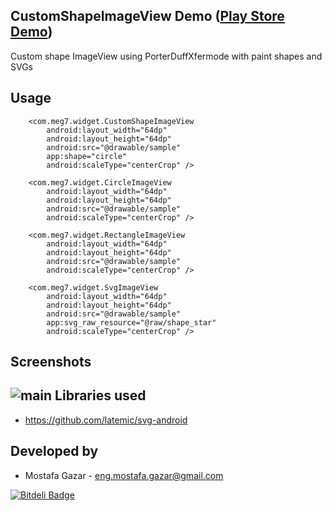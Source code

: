 CustomShapeImageView Demo ([Play Store Demo][1])
-------------------------

Custom shape ImageView using PorterDuffXfermode with paint shapes and SVGs

Usage
-----
        <com.meg7.widget.CustomShapeImageView
            android:layout_width="64dp"
            android:layout_height="64dp"
            android:src="@drawable/sample"
            app:shape="circle"
            android:scaleType="centerCrop" />

        <com.meg7.widget.CircleImageView
            android:layout_width="64dp"
            android:layout_height="64dp"
            android:src="@drawable/sample"
            android:scaleType="centerCrop" />

        <com.meg7.widget.RectangleImageView
            android:layout_width="64dp"
            android:layout_height="64dp"
            android:src="@drawable/sample"
            android:scaleType="centerCrop" />

        <com.meg7.widget.SvgImageView
            android:layout_width="64dp"
            android:layout_height="64dp"
            android:src="@drawable/sample"
            app:svg_raw_resource="@raw/shape_star"
            android:scaleType="centerCrop" />
Screenshots
------------
![main](https://raw.github.com/MostafaGazar/CustomShapeImageView/master/Screenshot_2013-11-05-23-08-12.png)
Libraries used
---------------
* https://github.com/latemic/svg-android

Developed by
------------
* Mostafa Gazar - <eng.mostafa.gazar@gmail.com>


[![Bitdeli Badge](https://d2weczhvl823v0.cloudfront.net/MostafaGazar/customshapeimageview/trend.png)](https://bitdeli.com/free "Bitdeli Badge")

[1]: https://play.google.com/store/apps/details?id=com.meg7.samples
